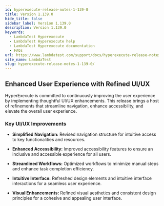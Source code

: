 ```yaml
---
id: hyperexecute-release-notes-1-139-0
title: Version 1.139.0
hide_title: false
sidebar_label: Version 1.139.0
description: Version 1.139.0
keywords:
  - LambdaTest Hyperexecute
  - LambdaTest Hyperexecute help
  - LambdaTest Hyperexecute documentation
  - FAQs
url: https://www.lambdatest.com/support/docs/hyperexecute-release-notes-1-139-0/
site_name: LambdaTest
slug: hyperexecute-release-notes-1-139-0/
---
```


<script type="application/ld+json"
      dangerouslySetInnerHTML={{ __html: JSON.stringify({
       "@context": "https://schema.org",
        "@type": "BreadcrumbList",
        "itemListElement": [{
          "@type": "ListItem",
          "position": 1,
          "name": "Home",
          "item": "https://www.lambdatest.com"
        },{
          "@type": "ListItem",
          "position": 2,
          "name": "Support",
          "item": "https://www.lambdatest.com/support/docs/"
        },{
          "@type": "ListItem",
          "position": 3,
          "name": "Version",
          "item": "https://www.lambdatest.com/support/docs/hyperexecute-release-notes-1-139-0/"
        }]
      })
    }}
></script>
## Enhanced User Experience with Refined UI/UX

HyperExecute is committed to continuously improving the user experience by implementing thoughtful UI/UX enhancements. This release brings a host of refinements that streamline navigation, enhance accessibility, and elevate the overall user experience.

### Key UI/UX Improvements

- **Simplified Navigation:** Revised navigation structure for intuitive access to key functionalities and resources.

- **Enhanced Accessibility:** Improved accessibility features to ensure an inclusive and accessible experience for all users.

- **Streamlined Workflows:** Optimized workflows to minimize manual steps and enhance task completion efficiency.

- **Intuitive Interface:** Refreshed design elements and intuitive interface interactions for a seamless user experience.

- **Visual Enhancements:** Refined visual aesthetics and consistent design principles for a cohesive and appealing user interface.